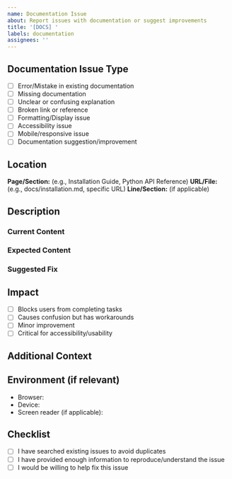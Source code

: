 ```yaml
---
name: Documentation Issue
about: Report issues with documentation or suggest improvements
title: '[DOCS] '
labels: documentation
assignees: ''
---
```


<!-- this_file: _github/ISSUE_TEMPLATE/documentation.md -->

## Documentation Issue Type
<!-- Select the type of documentation issue -->
- [ ] Error/Mistake in existing documentation
- [ ] Missing documentation
- [ ] Unclear or confusing explanation
- [ ] Broken link or reference
- [ ] Formatting/Display issue
- [ ] Accessibility issue
- [ ] Mobile/responsive issue
- [ ] Documentation suggestion/improvement

## Location
<!-- Where is the issue located? -->
**Page/Section:** (e.g., Installation Guide, Python API Reference)
**URL/File:** (e.g., docs/installation.md, specific URL)
**Line/Section:** (if applicable)

## Description
<!-- Describe the issue clearly -->

### Current Content
<!-- What does the documentation currently say? (if applicable) -->

### Expected Content
<!-- What should the documentation say instead? -->

### Suggested Fix
<!-- If you have a suggestion for how to fix this, please describe it -->

## Impact
<!-- How does this affect users? -->
- [ ] Blocks users from completing tasks
- [ ] Causes confusion but has workarounds
- [ ] Minor improvement
- [ ] Critical for accessibility/usability

## Additional Context
<!-- Add any other context, screenshots, or examples -->

## Environment (if relevant)
- Browser: 
- Device: 
- Screen reader (if applicable):

## Checklist
- [ ] I have searched existing issues to avoid duplicates
- [ ] I have provided enough information to reproduce/understand the issue
- [ ] I would be willing to help fix this issue